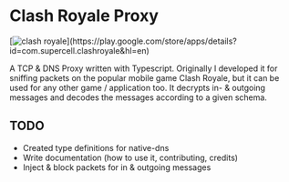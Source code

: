 # Clash Royale Proxy
[![clash royale](https://img.shields.io/badge/Clash%20Royale-2.0.0-brightgreen.svg?style=flat")](https://play.google.com/store/apps/details?id=com.supercell.clashroyale&hl=en)

A TCP & DNS Proxy written with Typescript. Originally I developed it for sniffing packets on the popular mobile game Clash Royale, but it can be used for any other game / application too. It decrypts in- & outgoing messages and decodes the messages according to a given schema. 

## TODO
* Created type definitions for native-dns
* Write documentation (how to use it, contributing, credits)
* Inject & block packets for in & outgoing messages
